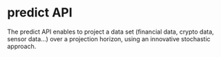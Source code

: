# predict API
The predict API enables to project a data set (financial data, crypto data, sensor data…) over a projection horizon, using an innovative stochastic approach.
